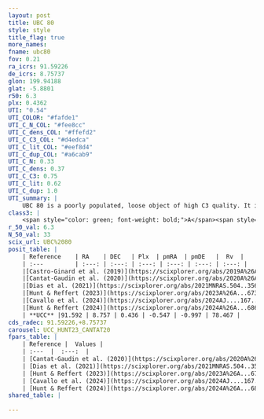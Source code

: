 ```yaml
---
layout: post
title: UBC 80
style: style
title_flag: true
more_names: 
fname: ubc80
fov: 0.21
ra_icrs: 91.59226
de_icrs: 8.75737
glon: 199.94188
glat: -5.8801
r50: 6.3
plx: 0.4362
UTI: "0.54"
UTI_COLOR: "#fafde1"
UTI_C_N_COL: "#fee8cc"
UTI_C_dens_COL: "#ffefd2"
UTI_C_C3_COL: "#d4edca"
UTI_C_lit_COL: "#eef8d4"
UTI_C_dup_COL: "#a6cab9"
UTI_C_N: 0.33
UTI_C_dens: 0.37
UTI_C_C3: 0.75
UTI_C_lit: 0.62
UTI_C_dup: 1.0
UTI_summary: |
    UBC 80 is a poorly populated, loose object of high C3 quality. It is moderately studied in the literature.
class3: |
    <span style="color: green; font-weight: bold;">A</span><span style="color: #FFC300; font-weight: bold;">B</span>
r_50_val: 6.3
N_50_val: 33
scix_url: UBC%2080
posit_table: |
    | Reference    | RA    | DEC   | Plx  | pmRA  | pmDE   |  Rv  |
    | :---         | :---: | :---: | :---: | :---: | :---: | :---: |
    |[Castro-Ginard et al. (2019)](https://scixplorer.org/abs/2019A%26A...627A..35C) | 91.638 | 8.75 | 0.45 | -0.477 | -1.008 | -- |
    |[Cantat-Gaudin et al. (2020)](https://scixplorer.org/abs/2020A%26A...640A...1C) | 91.613 | 8.745 | 0.457 | -0.499 | -0.923 | -- |
    |[Dias et al. (2021)](https://scixplorer.org/abs/2021MNRAS.504..356D) | 91.652 | 8.774 | 0.425 | -0.468 | -1.02 | -- |
    |[Hunt & Reffert (2023)](https://scixplorer.org/abs/2023A%26A...673A.114H) | 91.61 | 8.775 | 0.416 | -0.541 | -1.022 | -- |
    |[Cavallo et al. (2024)](https://scixplorer.org/abs/2024AJ....167...12C) | 91.634 | 8.786 | 0.415 | -- | -- | -- |
    |[Hunt & Reffert (2024)](https://scixplorer.org/abs/2024A%26A...686A..42H) | 91.61 | 8.775 | 0.416 | -0.541 | -1.022 | -- |
    | **UCC** |91.592 | 8.757 | 0.436 | -0.547 | -0.997 | 78.467 | 
cds_radec: 91.59226,+8.75737
carousel: UCC_HUNT23_CANTAT20
fpars_table: |
    | Reference |  Values |
    | :---  |  :---:  |
    | [Cantat-Gaudin et al. (2020)](https://scixplorer.org/abs/2020A%26A...640A...1C) | `AVNN=0.47, DMNN=11.6, AgeNN=7.47` |
    | [Dias et al. (2021)](https://scixplorer.org/abs/2021MNRAS.504..356D) | `Av=0.86, Dist=1914, logage=7.867, [Fe/H]=-0.179` |
    | [Hunt & Reffert (2023)](https://scixplorer.org/abs/2023A%26A...673A.114H) | `AV50=0.747, diffAV50=1.229, MOD50=11.612, logAge50=7.867` |
    | [Cavallo et al. (2024)](https://scixplorer.org/abs/2024AJ....167...12C) | `AV50=0.8, dMod50=11.44, logAge50=7.85, [Fe/H]50=-0.06` |
    | [Hunt & Reffert (2024)](https://scixplorer.org/abs/2024A%26A...686A..42H) | `MassJ=176.335` |
shared_table: |
    
---
```

